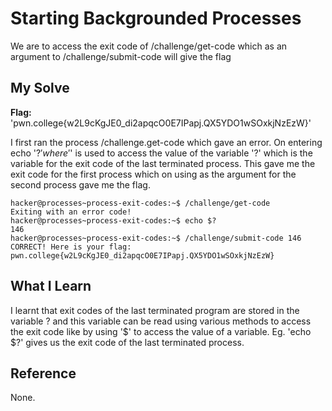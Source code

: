 # Starting Backgrounded Processes
We are to access the exit code of /challenge/get-code which as an argument to /challenge/submit-code will give the flag
## My Solve
**Flag:** 'pwn.college{w2L9cKgJE0_di2apqcO0E7IPapj.QX5YDO1wSOxkjNzEzW}'

I first ran the process /challenge.get-code which gave an error. On entering echo '$?' where '$' is used to access the value
of the variable '?' which is the variable for the exit code of the last terminated process. This gave me the exit code for the
first process which on using as the argument for the second process gave me the flag.
```
hacker@processes~process-exit-codes:~$ /challenge/get-code
Exiting with an error code!
hacker@processes~process-exit-codes:~$ echo $?
146
hacker@processes~process-exit-codes:~$ /challenge/submit-code 146
CORRECT! Here is your flag:
pwn.college{w2L9cKgJE0_di2apqcO0E7IPapj.QX5YDO1wSOxkjNzEzW}
```

## What I Learn
I learnt that exit codes of the last terminated program are stored in the variable ? and this variable can be read using 
various methods to access the exit code like by using '$' to access the value of a variable.
Eg. 'echo $?' gives us the exit code of the last terminated process.
## Reference
None.
